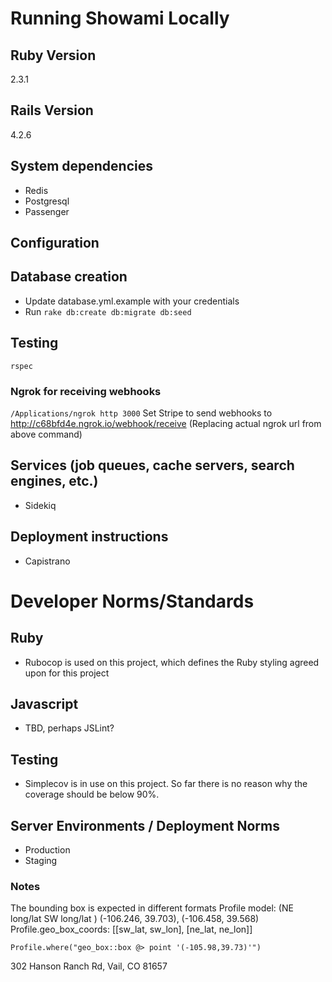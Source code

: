 # Running Showami Locally

## Ruby Version
2.3.1

## Rails Version
4.2.6

## System dependencies
* Redis
* Postgresql
* Passenger

## Configuration

## Database creation
* Update database.yml.example with your credentials
* Run `rake db:create db:migrate db:seed`

## Testing
`rspec`

### Ngrok for receiving webhooks
`/Applications/ngrok http 3000`
Set Stripe to send webhooks to http://c68bfd4e.ngrok.io/webhook/receive (Replacing actual ngrok url from above command)

## Services (job queues, cache servers, search engines, etc.)
* Sidekiq

## Deployment instructions
* Capistrano

# Developer Norms/Standards

## Ruby
* Rubocop is used on this project, which defines the Ruby styling agreed upon for this project

## Javascript
* TBD, perhaps JSLint?

## Testing
* Simplecov is in use on this project.  So far there is no reason why the coverage should be below 90%.

## Server Environments / Deployment Norms
* Production
* Staging

### Notes

The bounding box is expected in different formats
Profile model: (NE long/lat SW long/lat ) (-106.246, 39.703), (-106.458, 39.568)
Profile.geo_box_coords: [[sw_lat, sw_lon], [ne_lat, ne_lon]]

`Profile.where("geo_box::box @> point '(-105.98,39.73)'")`

302 Hanson Ranch Rd, Vail, CO 81657
